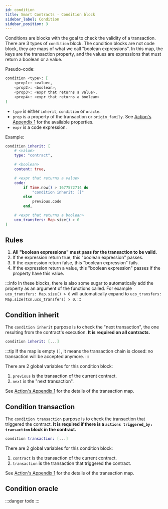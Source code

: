 ```yaml
---
id: condition
title: Smart Contracts - Condition block
sidebar_label: Condition
sidebar_position: 3
---
```


Conditions are blocks with the goal to check the validity of a transaction. There are 3 types of `condition` block. The condition blocks are not code block, they are maps of what we call "boolean expressions". In this map, the keys are the transaction property, and the values are expressions that must return a boolean or a value. 

Pseudo-code:
```elixir
condition <type>: [
    <prop1>: <value>,
    <prop2>: <boolean>,
    <prop3>: <expr that returns a value>,
    <prop4>: <expr that returns a boolean>
]
```
- `type` is either `inherit`, `condition` or `oracle`.
- `prop` is a property of the transaction or `origin_family`. See [Action's Appendix 1](/build/smart-contracts/reference/actions#appendix-1-the-transaction-map) for the available properties.
- `expr` is a code expression.

Example:
```elixir
condition inherit: [
    # <value>
    type: "contract",

    # <boolean>
    content: true,

    # <expr that returns a value>
    code: 
        if Time.now() > 1677572714 do 
            "condition inherit: []"
        else
            previous.code
        end,

    # <expr that returns a boolean>
    uco_transfers: Map.size() > 0
]
```

## Rules

1. **All "boolean expressions" must pass for the transaction to be valid.**
1. If the expression return true, this "boolean expression" passes.
1. If the expression return false, this "boolean expression" fails.
1. If the expression return a value, this "boolean expression" passes if the property have this value.

:::info
In these blocks, there is also some sugar to automatically add the property as an argument of the functions called. For example `uco_transfers: Map.size() > 0` will automatically expand to `uco_transfers: Map.size(txn.uco_transfers) > 0`.
:::

## Condition inherit

The `condition inherit` purpose is to check the "next transaction", the one resulting from the contract's execution. **It is required on all contracts.**

```elixir
condition inherit: [...]
```

:::tip
If the map is empty `[]`, it means the transaction chain is closed: no transaction will be accepted anymore.
:::

There are 2 global variables for this condition block:
1. `previous` is the transaction of the current contract.
1. `next` is the "next transaction".

See [Action's Appendix 1](/build/smart-contracts/reference/actions#appendix-1-the-transaction-map) for the details of the transaction map.


## Condition transaction

The `condition transaction` purpose is to check the transaction that triggered the contract. **It is required if there is a `actions triggered_by: transaction` block in the contract.**

```elixir
condition transaction: [...]
```

There are 2 global variables for this condition block:
1. `contract` is the transaction of the current contract.
1. `transaction` is the transaction that triggered the contract.

See [Action's Appendix 1](/build/smart-contracts/reference/actions#appendix-1-the-transaction-map) for the details of the transaction map.

## Condition oracle

:::danger todo
:::

